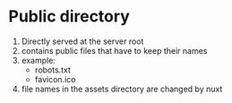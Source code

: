 # Public directory 

1. Directly served at the server root
2. contains public files that have to keep their names
3. example:
    - robots.txt
    - favicon.ico
4. file names in the assets directory are changed by nuxt 
